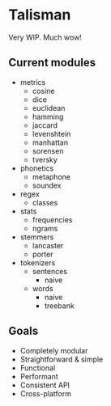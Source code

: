 # Talisman

Very WIP. Much wow!

## Current modules

* metrics
  * cosine
  * dice
  * euclidean
  * hamming
  * jaccard
  * levenshtein
  * manhattan
  * sorensen
  * tversky
* phonetics
  * metaphone
  * soundex
* regex
  * classes
* stats
  * frequencies
  * ngrams
* stemmers
  * lancaster
  * porter
* tokenizers
  * sentences
    * naive
  * words
    * naive
    * treebank

## Goals

* Completely modular
* Straightforward & simple
* Functional
* Performant
* Consistent API
* Cross-platform
